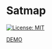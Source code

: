 # Satmap
[![License: MIT](https://img.shields.io/badge/License-MIT-BLUE.svg)](https://github.com/Miningflo/SGP4/blob/master/LICENSE.md)

[DEMO](https://miningflo.github.io/Satmap/)
